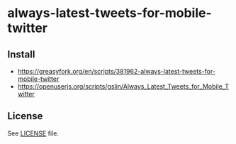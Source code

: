 # always-latest-tweets-for-mobile-twitter

## Install

* https://greasyfork.org/en/scripts/381962-always-latest-tweets-for-mobile-twitter
* https://openuserjs.org/scripts/gslin/Always_Latest_Tweets_for_Mobile_Twitter

## License

See [LICENSE](LICENSE) file.

